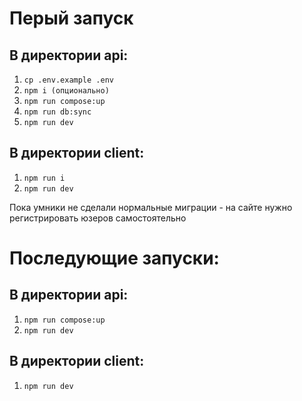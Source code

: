 # Перый запуск

## В директории api:  
1. `cp .env.example .env`  
2. `npm i (опционально)`  
3. `npm run compose:up ` 
4. `npm run db:sync`  
5. `npm run dev`

## В директории client:
1. `npm run i`
2. `npm run dev`

Пока умники не сделали нормальные миграции - на сайте нужно регистрировать юзеров самостоятельно


# Последующие запуски:

## В директории api: 
1. `npm run compose:up ` 
2. `npm run dev`

## В директории client:
1. `npm run dev`